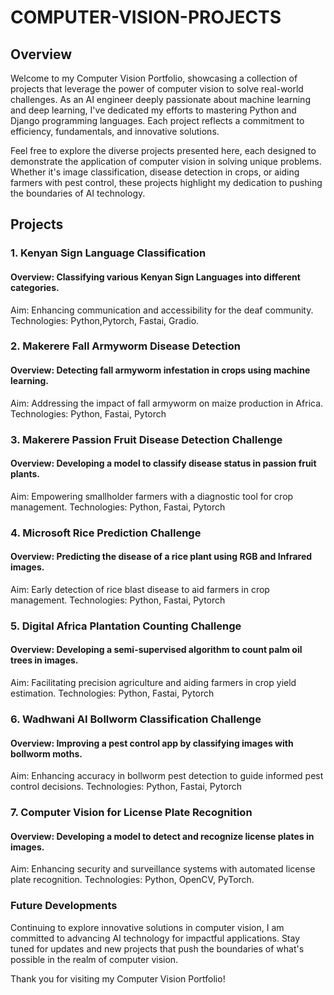 # COMPUTER-VISION-PROJECTS

## Overview
Welcome to my Computer Vision Portfolio, showcasing a collection of projects that leverage the power of computer vision to solve real-world challenges. As an AI engineer deeply passionate about machine learning and deep learning, I've dedicated my efforts to mastering Python and Django programming languages. Each project reflects a commitment to efficiency, fundamentals, and innovative solutions.

Feel free to explore the diverse projects presented here, each designed to demonstrate the application of computer vision in solving unique problems. Whether it's image classification, disease detection in crops, or aiding farmers with pest control, these projects highlight my dedication to pushing the boundaries of AI technology.

## Projects
### 1. Kenyan Sign Language Classification
#### Overview: Classifying various Kenyan Sign Languages into different categories.
Aim: Enhancing communication and accessibility for the deaf community.
Technologies: Python,Pytorch, Fastai, Gradio.

### 2. Makerere Fall Armyworm Disease Detection
#### Overview: Detecting fall armyworm infestation in crops using machine learning.
Aim: Addressing the impact of fall armyworm on maize production in Africa.
Technologies: Python, Fastai, Pytorch

### 3. Makerere Passion Fruit Disease Detection Challenge
#### Overview: Developing a model to classify disease status in passion fruit plants.
Aim: Empowering smallholder farmers with a diagnostic tool for crop management.
Technologies: Python, Fastai, Pytorch

### 4. Microsoft Rice Prediction Challenge
#### Overview: Predicting the disease of a rice plant using RGB and Infrared images.
Aim: Early detection of rice blast disease to aid farmers in crop management.
Technologies: Python, Fastai, Pytorch

### 5. Digital Africa Plantation Counting Challenge
#### Overview: Developing a semi-supervised algorithm to count palm oil trees in images.
Aim: Facilitating precision agriculture and aiding farmers in crop yield estimation.
Technologies: Python, Fastai, Pytorch

### 6. Wadhwani AI Bollworm Classification Challenge
#### Overview: Improving a pest control app by classifying images with bollworm moths.
Aim: Enhancing accuracy in bollworm pest detection to guide informed pest control decisions.
Technologies: Python, Fastai, Pytorch

### 7. Computer Vision for License Plate Recognition
#### Overview: Developing a model to detect and recognize license plates in images.
Aim: Enhancing security and surveillance systems with automated license plate recognition.
Technologies: Python, OpenCV, PyTorch.

### Future Developments
Continuing to explore innovative solutions in computer vision, I am committed to advancing AI technology for impactful applications. Stay tuned for updates and new projects that push the boundaries of what's possible in the realm of computer vision.

Thank you for visiting my Computer Vision Portfolio!
